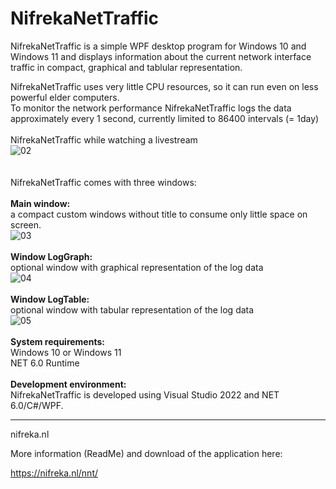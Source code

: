 # NifrekaNetTraffic
NifrekaNetTraffic is a simple WPF desktop program for Windows 10 and Windows 11 and displays information about the current network interface traffic in compact, graphical and tablular representation.

NifrekaNetTraffic uses very little CPU resources, so it can run even on less powerful elder computers.\
To monitor the network performance NifrekaNetTraffic logs the data approximately every 1 second, currently limited to 86400 intervals (= 1day)
\
\
NifrekaNetTraffic while watching a livestream\
![02](https://user-images.githubusercontent.com/32561354/153748917-2e303a61-ba69-4786-a018-bfadac80c98a.png)
\
\
\
NifrekaNetTraffic comes with three windows:\
\
**Main window:**\
a compact custom windows without title to consume only little space on screen.\
![03](https://user-images.githubusercontent.com/32561354/153748998-75adf60d-6dea-4f40-adbb-9a9af618aff2.png)
\
\
**Window LogGraph:**\
optional window with graphical representation of the log data\
![04](https://user-images.githubusercontent.com/32561354/153749027-83d1f724-c459-4837-94e9-376056f6d9f0.png)
\
\
**Window LogTable:**\
optional window with tabular representation of the log data\
![05](https://user-images.githubusercontent.com/32561354/153749045-b437d3d0-35b0-45f9-90a9-58c2bb215f4e.png)
\
\
**System requirements:**\
Windows 10 or Windows 11\
NET 6.0 Runtime
\
\
**Development environment:**\
NifrekaNetTraffic is developed using Visual Studio 2022 and NET 6.0/C#/WPF.


---
nifreka.nl

More information (ReadMe) and download of the application here:

https://nifreka.nl/nnt/




